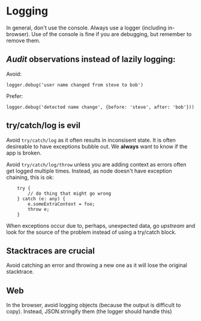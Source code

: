 # Logging 

In general, don't use the console. Always use a logger (including in-browser). Use of the console is fine if you are debugging, but remember to remove them.

## _Audit_ observations instead of lazily logging:

Avoid:
```
logger.debug('user name changed from steve to bob')
```

Prefer:
```
logger.debug('detected name change', {before: 'steve', after: 'bob'}))
```

## try/catch/log is evil
Avoid `try/catch/log` as it often results in inconsisent state. It is often desireable to have exceptions bubble out.  We **always** want to know if the app is broken.

Avoid `try/catch/log/throw` unless you are adding context as errors often get logged multiple times. Instead, as node doesn't have exception chaining, this is ok:

```
    try {
        // do thing that might go wrong
    } catch (e: any) {
        e.someExtraContext = foo;
        throw e;
    }
```

When exceptions occur due to, perhaps, unexpected data, go _upstream_ and look for the source of the problem instead of using a try/catch block.

## Stacktraces are crucial
Avoid catching an error and throwing a new one as it will lose the original stacktrace.

## Web

In the browser, avoid logging objects (because the output is difficult to copy). Instead, JSON.stringify them (the logger should handle this)

